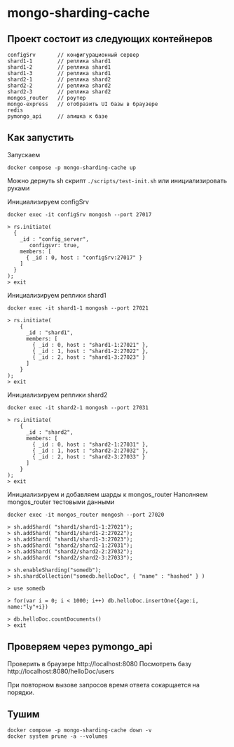 # mongo-sharding-cache

## Проект состоит из следующих контейнеров

```
configSrv       // конфигурационный сервер
shard1-1        // реплика shard1
shard1-2        // реплика shard1
shard1-3        // реплика shard1
shard2-1        // реплика shard2
shard2-2        // реплика shard2
shard2-3        // реплика shard2
mongos_router   // роутер
mongo-express   // отобразить UI базы в браузере
redis
pymongo_api     // апишка к базе
```

## Как запустить

Запускаем

```shell
docker compose -p mongo-sharding-cache up
```

Можно дернуть sh скрипт 
``` ./scripts/test-init.sh ```
или инициализировать руками

Инициализируем configSrv 

```shell
docker exec -it configSrv mongosh --port 27017

> rs.initiate(
  {
    _id : "config_server",
       configsvr: true,
    members: [
      { _id : 0, host : "configSrv:27017" }
    ]
  }
);
> exit
```

Инициализируем реплики shard1 

```shell
docker exec -it shard1-1 mongosh --port 27021

> rs.initiate(
    {
      _id : "shard1",
      members: [
        { _id : 0, host : "shard1-1:27021" },
        { _id : 1, host : "shard1-2:27022" },
        { _id : 2, host : "shard1-3:27023" }
      ]
    }
);
> exit
```

Инициализируем реплики shard2

```shell
docker exec -it shard2-1 mongosh --port 27031

> rs.initiate(
    {
      _id : "shard2",
      members: [
        { _id : 0, host : "shard2-1:27031" },
        { _id : 1, host : "shard2-2:27032" },
        { _id : 2, host : "shard2-3:27033" }
      ]
    }
);
> exit
```

Инициализируем и добавляем шарды к mongos_router
Наполняем mongos_router тестовыми данными

```shell
docker exec -it mongos_router mongosh --port 27020

> sh.addShard( "shard1/shard1-1:27021");
> sh.addShard( "shard1/shard1-2:27022");
> sh.addShard( "shard1/shard1-3:27023");
> sh.addShard( "shard2/shard2-1:27031");
> sh.addShard( "shard2/shard2-2:27032");
> sh.addShard( "shard2/shard2-3:27033");

> sh.enableSharding("somedb");
> sh.shardCollection("somedb.helloDoc", { "name" : "hashed" } )

> use somedb

> for(var i = 0; i < 1000; i++) db.helloDoc.insertOne({age:i, name:"ly"+i})

> db.helloDoc.countDocuments() 
> exit
```


## Проверяем через pymongo_api

Проверить в браузере http://localhost:8080
Посмотреть базу http://localhost:8080/helloDoc/users

При повторном вызове запросов время ответа сокарщается на порядки.

## Тушим

```shell
docker compose -p mongo-sharding-cache down -v
docker system prune -a --volumes
```